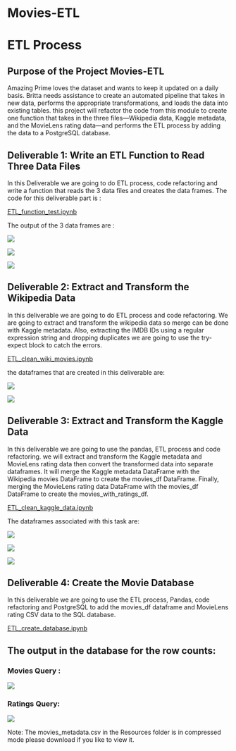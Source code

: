 # Movies-ETL
# ETL Process
## Purpose of the Project Movies-ETL
Amazing Prime loves the dataset and wants to keep it updated on a daily basis. Britta needs assistance to create an automated pipeline that takes in new data, performs the appropriate transformations, and loads the data into existing tables. this project will refactor the code from this module to create one function that takes in the three files—Wikipedia data, Kaggle metadata, and the MovieLens rating data—and performs the ETL process by adding the data to a PostgreSQL database.

## Deliverable 1: Write an ETL Function to Read Three Data Files 

In this Deliverable we are going to do ETL process, code refactoring and write a function that reads the 3 data files and creates the data frames.
The code for this deliverable part is :

[ETL_function_test.ipynb](https://github.com/urvish7/Movies-ETL/blob/main/ETL_function_test.ipynb)


The output of the 3 data frames are :

![](https://github.com/urvish7/Movies-ETL/blob/main/ScreenShots/wiki_movies-df.png)

![](https://github.com/urvish7/Movies-ETL/blob/main/ScreenShots/Kaggle_metadata.png)

![](https://github.com/urvish7/Movies-ETL/blob/main/ScreenShots/rating.png)

## Deliverable 2: Extract and Transform the Wikipedia Data

In this deliverable we are going to do ETL process and code refactoring. We are going to extract and transform the wikipedia data so merge can be done with Kaggle
metadata. Also, extracting the IMDB IDs using a regular expression string and dropping duplicates we are going to use the try-expect block to catch the errors. 

[ETL_clean_wiki_movies.ipynb](https://github.com/urvish7/Movies-ETL/blob/main/ETL_clean_wiki_movies.ipynb)


the dataframes that are created in this deliverable are: 

![](https://github.com/urvish7/Movies-ETL/blob/main/ScreenShots/dev2_wiki_movies.png)

![](https://github.com/urvish7/Movies-ETL/blob/main/ScreenShots/dev2_wiki_movies_tolist.png)


## Deliverable 3: Extract and Transform the Kaggle Data

In this deliverable we are going to use the pandas, ETL process and code refactoring. we will extract and transform the Kaggle metadata and MovieLens rating data then convert the transformed data into separate dataframes. It will merge the Kaggle metadata DataFrame with the Wikipedia movies DataFrame to create the movies_df DataFrame. Finally, merging the MovieLens rating data DataFrame with the movies_df DataFrame to create the movies_with_ratings_df.

[ETL_clean_kaggle_data.ipynb](https://github.com/urvish7/Movies-ETL/blob/main/ETL_clean_kaggle_data.ipynb)


The dataframes associated with this task are:

![](https://github.com/urvish7/Movies-ETL/blob/main/ScreenShots/dev3_movies.png)

![](https://github.com/urvish7/Movies-ETL/blob/main/ScreenShots/dev3_movies_with_ratings.png)

![](https://github.com/urvish7/Movies-ETL/blob/main/ScreenShots/dev3_wiki_movies.png)


## Deliverable 4: Create the Movie Database

In this deliverable we are going to use the ETL process, Pandas, code refactoring and PostgreSQL to add the movies_df dataframe and MovieLens rating CSV data to the SQL database.


[ETL_create_database.ipynb](https://github.com/urvish7/Movies-ETL/blob/main/ETL_create_database.ipynb)


## The output in the database for the row counts:

### Movies Query :

![](https://github.com/urvish7/Movies-ETL/blob/main/Resources/movies_query.png)


### Ratings Query:
![](https://github.com/urvish7/Movies-ETL/blob/main/Resources/ratings_query.png)


Note: The movies_metadata.csv in the Resources folder is in compressed mode please download if you like to view it.
